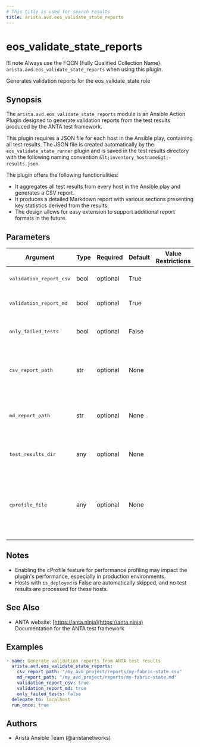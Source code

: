 ```yaml
---
# This title is used for search results
title: arista.avd.eos_validate_state_reports
---
```

<!--
  ~ Copyright (c) 2023-2024 Arista Networks, Inc.
  ~ Use of this source code is governed by the Apache License 2.0
  ~ that can be found in the LICENSE file.
  -->

# eos_validate_state_reports

!!! note
    Always use the FQCN (Fully Qualified Collection Name) `arista.avd.eos_validate_state_reports` when using this plugin.

Generates validation reports for the eos_validate_state role

## Synopsis

The `arista.avd.eos_validate_state_reports` module is an Ansible Action Plugin designed to generate
validation reports from the test results produced by the ANTA test framework.

This plugin requires a JSON file for each host in the Ansible play, containing all test results. The JSON file
is created automatically by the `eos_validate_state_runner` plugin and is saved in the test results directory
with the following naming convention `&lt;inventory_hostname&gt;-results.json`.

The plugin offers the following functionalities:

- It aggregates all test results from every host in the Ansible play and generates a CSV report.
- It produces a detailed Markdown report with various sections presenting key statistics derived from the results.
- The design allows for easy extension to support additional report formats in the future.

## Parameters

| Argument | Type | Required | Default | Value Restrictions | Description |
| -------- | ---- | -------- | ------- | ------------------ | ----------- |
| <samp>validation_report_csv</samp> | bool | optional | True |  | Indicates whether a CSV report should be generated. |
| <samp>validation_report_md</samp> | bool | optional | True |  | Indicates whether a Markdown report should be generated. |
| <samp>only_failed_tests</samp> | bool | optional | False |  | Determines if the generated reports should include only the failed tests. |
| <samp>csv_report_path</samp> | str | optional | None |  | The absolute path where the CSV report will be saved.<br>Required if `validation_report_csv` is set to `True`. |
| <samp>md_report_path</samp> | str | optional | None |  | The absolute path where the Markdown report will be saved.<br>Required if `validation_report_md` is set to `True`. |
| <samp>test_results_dir</samp> | any | optional | None |  | The directory where the test results JSON file for each host will be saved. |
| <samp>cprofile_file</samp> | any | optional | None |  | The filename for storing cProfile data, useful for debugging performance issues.<br>Be aware that enabling cProfile can affect performance, so use it only for troubleshooting. |

## Notes

- Enabling the cProfile feature for performance profiling may impact the plugin&#39;s performance, especially in production environments.
- Hosts with `is_deployed` is False are automatically skipped, and no test results are processed for these hosts.

## See Also

- ANTA website: [https://anta.ninja](https://anta.ninja)<br>Documentation for the ANTA test framework

## Examples

```yaml
- name: Generate validation reports from ANTA test results
  arista.avd.eos_validate_state_reports:
    csv_report_path: "/my_avd_project/reports/my-fabric-state.csv"
    md_report_path: "/my_avd_project/reports/my-fabric-state.md"
    validation_report_csv: true
    validation_report_md: true
    only_failed_tests: false
  delegate_to: localhost
  run_once: true
```

## Authors

- Arista Ansible Team (@aristanetworks)
